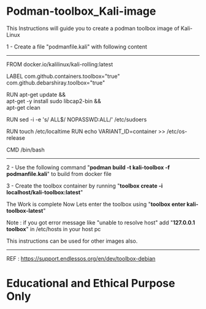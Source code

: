 # Podman-toolbox_Kali-image
This Instructions will guide you to create a podman toolbox image of Kali-Linux

1 - Create a file "podmanfile.kali" with following content
*************************************************************
FROM docker.io/kalilinux/kali-rolling:latest

LABEL com.github.containers.toolbox="true" \
      com.github.debarshiray.toolbox="true"

RUN apt-get update && \
    apt-get -y install sudo libcap2-bin && \
    apt-get clean

RUN sed -i -e 's/ ALL$/ NOPASSWD:ALL/' /etc/sudoers

RUN touch /etc/localtime
RUN echo VARIANT_ID=container >> /etc/os-release

CMD /bin/bash
******************************************************************

2 - Use the following command "**podman build -t kali-toolbox -f podmanfile.kali**" to build from docker file

3 - Create the toolbox container by running "**toolbox create -i localhost/kali-toolbox:latest**"

The Work is complete
Now Lets enter the toolbox using "**toolbox enter kali-toolbox-latest**"

Note : if you got error message like "unable to resolve host" add "**127.0.0.1    toolbox**" in /etc/hosts in your host pc

This instructions can be used for other images also.
************************************************************************



REF : https://support.endlessos.org/en/dev/toolbox-debian

# Educational and Ethical Purpose Only

